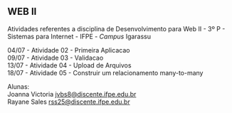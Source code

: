 <h2> WEB II </h2>

Atividades referentes a disciplina de Desenvolvimento para Web II - 3º P - Sistemas para Internet - IFPE - _Campus_ Igarassu

04/07 - Atividade 02 - Primeira Aplicacao </br>
09/07 - Atividade 03 - Validacao </br>
13/07 - Atividade 04 - Upload de Arquivos </br>
18/07 - Atividade 05 - Construir um relacionamento many-to-many </br>

Alunas: </br> 
Joanna Victoria jvbs8@discente.ifpe.edu.br </br>
Rayane Sales rss25@discente.ifpe.edu.br
